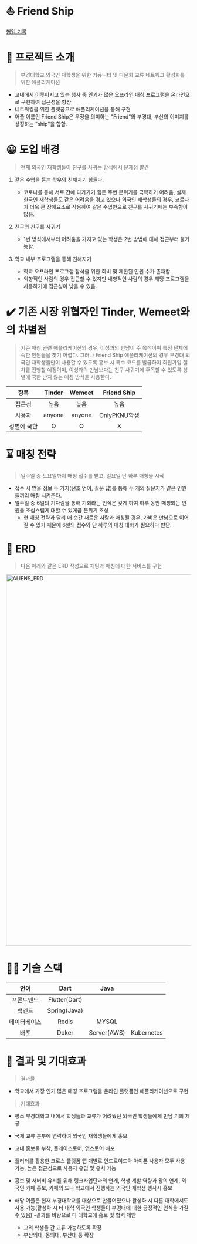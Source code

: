 # ⛵ Friend Ship
[협업 기록](https://hulking-edge-c2d.notion.site/4Alien-s-Team-94abf384bcd84982bdeaebebff6fabf7?pvs=4)
<!-- 로고 -->
<!-- <p align="center">
  <br>
  <img src="./images/common/logo-sample.jpeg">
  <br>
</p>
 -->
 
# 👋 프로젝트 소개
> 부경대학교 외국인 재학생을 위한 커뮤니티 및 다문화 교류 네트워크 활성화를 위한 애플리케이션
- 교내에서 이루어지고 있는 행사 중 인기가 많은 오프라인 매칭 프로그램을 온라인으로 구현하여 접근성을 향상
- 네트워킹을 위한 플랫폼으로 애플리케이션을 통해 구현
- 어플 이름인 Friend Ship은 우정을 의미하는 "Friend"와 부경대, 부산의 이미지를 상징하는 "ship"을 합함.

# 😀 도입 배경
> 현재 외국인 재학생들이 친구를 사귀는 방식에서 문제점 발견


1. 같은 수업을 듣는 학우와 친해지기 힘들다.

   - 코로나를 통해 서로 간에 다가가기 힘든 주변 분위기를 극복하기 어려움, 실제 한국인 재학생들도 같은 어려움을 겪고 있으나 외국인 재학생들의 경우, 코로나가 더욱 큰 장애요소로 작용하여 같은 수업만으로 친구를 사귀기에는 부족함이 많음.
2. 친구의 친구를 사귀기
   - 1번 방식에서부터 어려움을 가지고 있는 학생은 2번 방법에 대해 접근부터 불가능함.
3. 학교 내부 프로그램을 통해 친해지기
   - 학교 오프라인 프로그램 참석을 위한 회비 및 제한된 인원 수가 존재함.
   - 외향적인 사람의 경우 접근할 수 있지만 내향적인 사람의 경우 해당 프로그램을 사용하기에 접근성이 낮을 수 있음.

# ✔️ 기존 시장 위협자인 Tinder, Wemeet와의 차별점
> 기존 매칭 관련 애플리케이션의 경우, 이성과의 만남이 주 목적이며 특정 단체에 속한 인원들을 찾기 어렵다. 
> 그러나 Friend Ship 애플리케이션의 경우 부경대 외국인 재학생들만이 사용할 수 있도록 홍보 시 특수 코드를 발급하여 회원가입 절차를 진행할 예정이며,
> 이성과의 만남보다는 친구 사귀기에 주목할 수 있도록 성별에 국한 받지 않는 매칭 방식을 사용한다.

| 항목 | Tinder |  Wemeet   |  Friend Ship   |
| :--------: | :--------: | :------: | :-----: |
|   접근성    |   높음    | 높음 | 높음 |
|   사용자    |   anyone    | anyone | OnlyPKNU학생 |
|   성별에 국한    |   O    | O | X |

# ⌛ 매칭 전략
> 일주일 중 토요일까지 매칭 접수를 받고, 일요일 단 하루 매칭을 시작
- 접수 시 받을 정보 두 가지(선호 언어, 질문 답)를 통해 두 개의 질문지가 같은 인원들끼리 매칭 시켜준다.
- 일주일 중 6일의 기다림을 통해 기회라는 인식은 갖게 하여 하루 동안 매칭되는 인원을 조심스럽게 대할 수 있게끔 분위기 조성
   - 현 매칭 전략과 달리 매 순간 새로운 사람과 매칭될 경우, 가벼운 만남으로 이어질 수 있기 때문에 6일의 접수와 단 하루의 매칭 대화가 필요하다 판단.

# 📃 ERD
> 다음 아래와 같은 ERD 작성으로 채팅과 매칭에 대한 서비스를 구현

<img width="1013" alt="ALIENS_ERD" src="https://user-images.githubusercontent.com/77786996/215273739-68c1946e-3913-403a-9f82-dbb1b7a5e0d8.png">

# 🧑‍💻 기술 스택
| 언어 | Dart | Java |  |
| :--------: | :--------: | :------: | :------: |
| 프론트엔드 | Flutter(Dart) |     |  |
| 백엔드 | Spring(Java) |  |  |
| 데이터베이스 | Redis | MYSQL |  |
| 배포 | Doker | Server(AWS) | Kubernetes |

# 🙏 결과 및 기대효과
> 결과물
- 학교에서 가장 인기 많은 매칭 프로그램을 온라인 플랫폼인 애플리케이션으로 구현

> 기대효과
- 평소 부경대학교 내에서 학생들과 교류가 어려웠던 외국인 학생들에게 만남 기회 제공

- 국제 교류 본부에 연락하여 외국인 재학생들에게 홍보
- 교내 홍보물 부착, 플레이스토어, 앱스토어 배포
- 플러터를 활용한 크로스 플랫폼 앱 개발로 안드로이드와 아이폰 사용자 모두 사용 가능, 높은 접근성으로 사용자 유입 및 유치 가능
- 홍보 및 서버비 유지를 위해 링크사업단과의 연계, 학생 계발 역량과 왕의 연계, 외국인 카페 홍보, 카페의 드나 학교에서 진행하는 외국인 재학생 행사시 홍보
- 해당 어플은 현재 부경대학교를 대상으로 만들어졌으나 활성화 시 다른 대학에서도 사용 가능(활성화 시 타 대학 외국인 학생들이 부경대에 대한 긍정적인 인식을 가질 수 있음) -결과를 바탕으로 다 대학교에 홍보 및 협력 제안
  - 교외 학생들 간 교류 가능하도록 확장
  - 부산외대, 동의대, 부산대 등 확장
